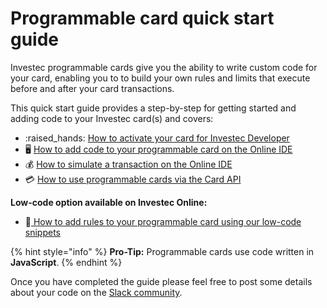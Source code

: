 # Programmable card quick start guide

Investec programmable cards give you the ability to write custom code for your card, enabling you to to build your own rules and limits that execute before and after your card transactions.

This quick start guide provides a step-by-step for getting started and adding code to your Investec card(s) and covers:

* :raised\_hands: [How to activate your card for Investec Developer](how-to-activate-your-card-for-programmable-banking.md)
* 🖥️ [How to add code to your programmable card on the Online IDE](how-to-add-code-to-your-card.md)
* 💰 [How to simulate a transaction on the Online IDE](how-to-simulate-a-transaction.md)
* 💳 [How to use programmable cards via the Card API](how-to-use-the-cards-api.md)

**Low-code option available on Investec Online:**

* 🚀[ How to add rules to your programmable card using our low-code snippets](how-to-use-low-code-card-snippets.md)

{% hint style="info" %}
**Pro-Tip:** Programmable cards use code written in **JavaScript**.
{% endhint %}

Once you have completed the guide please feel free to post some details about your code on the [Slack community](https://offerzen-community.slack.com/archives/C04KFQA3YCQ).
